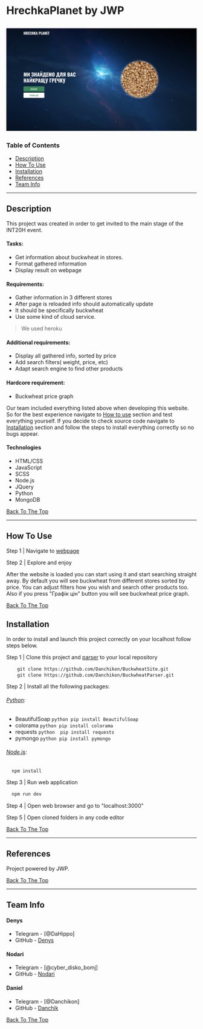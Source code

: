 # HrechkaPlanet by JWP

![Project Image](https://github.com/Danchikon/BuckwheatSite/blob/dev/r_logo.jpg)
---

### Table of Contents
- [Description](#description)
- [How To Use](#how-to-use)
- [Installation](#installation)
- [References](#references)
- [Team Info](#team-info)
---

## Description

This project was created in order to get invited to the main stage of the INT20H event.

#### Tasks:
  - Get information about buckwheat in stores. 
  - Format gathered information 
  - Display result on webpage
  
#### Requirements:
  - Gather information in 3 different stores
  - After page is reloaded info should automatically update 
  - It should be specifically buckwheat
  - Use some kind of cloud service.
  > We used heroku
  
#### Additional requirements: 
  - Display all gathered info, sorted by price
  - Add search filters( weight, price, etc)
  - Adapt search engine to find other products

#### Hardcore requirement:
  - Buckwheat price graph

Our team included everything listed above when developing this website. So for the best experience navigate to [How to use](#how-to-use) section and test everything yourself. If you decide to check source code navigate to [Installation](#installation) section and follow the steps to install everything correctly so no bugs appear.




#### Technologies

- HTML/CSS
- JavaScript
- SCSS
- Node.js
- JQuery
- Python
- MongoDB


[Back To The Top](#hrechkaplanet-by-jwp)

---

## How To Use

Step 1 | Navigate to [webpage]()

Step 2 | Explore and enjoy

After the website is loaded you can start using it and start searching straight away. By default you will see buckwheat from different stores sorted by price. You can adjust filters how you wish and search other products too. Also if you press "Графік цін" button you will see buckwheat price graph.


[Back To The Top](#hrechkaplanet-by-jwp)


## Installation 
In order to install and launch this project correctly on your localhost follow steps below.

Step 1 | Clone this project and [parser](https://github.com/Danchikon/BuckwheatParser/) to your local repository
  ```git
      git clone https://github.com/Danchikon/BuckwheatSite.git
      git clone https://github.com/Danchikon/BuckwheatParser.git
  ```
 Step 2 | Install all the following packages:

###### [Python](https://www.python.org/downloads/):
- BeautifulSoap
        ```python
          pip install BeautifulSoap
        ```
- colorama
        ```python
          pip install colorama
        ```
- requests
        ```python 
          pip install requests
        ```
- pymongo
        ```python
          pip install pymongo
        ```
###### [Node.js](https://nodejs.org/en/download/):

```node
  npm install
```

  Step 3 | Run web application

```cmd
  npm run dev
```

  Step 4 | Open web browser and go to "localhost:3000"
  
  Step 5 | Open cloned folders in any code editor


[Back To The Top](#hrechkaplanet-by-jwp)

---

## References

Project powered by JWP.

[Back To The Top](#hrechkaplanet-by-jwp)

---


## Team Info

#### Denys

- Telegram - [@DaHippo]
- GitHub - [Denys](https://github.com/DenisTvardovskiy)

#### Nodari

- Telegram - [@cyber_disko_bomj]
- GitHub - [Nodari](https://github.com/nodari-dev)

#### Daniel

- Telegram - [@Danchikon]
- GitHub - [Danchik](https://github.com/Danchikon)


[Back To The Top](#hrechkaplanet-by-jwp)

